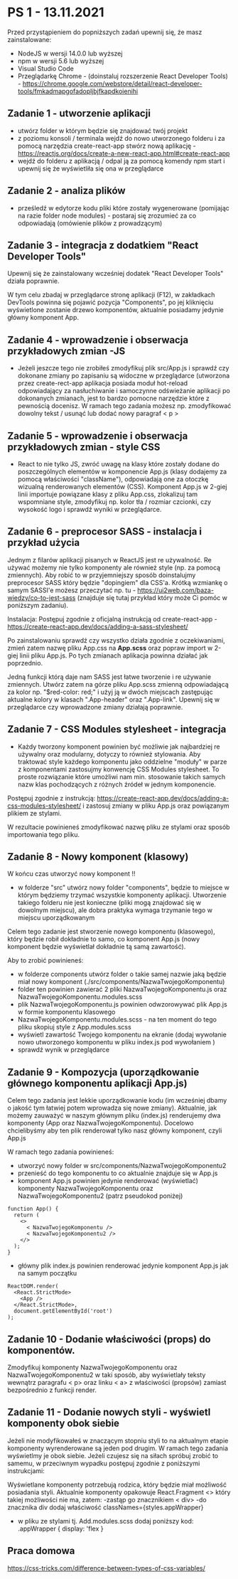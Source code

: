 # PS 1 - 13.11.2021

Przed przystąpieniem do popniższych zadań upewnij się, że masz zainstalowane:
- NodeJS w wersji 14.0.0 lub wyższej
- npm w wersji 5.6 lub wyższej
- Visual Studio Code
- Przeglądarkę Chrome - (doinstaluj rozszerzenie React Developer Tools) - https://chrome.google.com/webstore/detail/react-developer-tools/fmkadmapgofadopljbjfkapdkoienihi 

## Zadanie 1 - utworzenie aplikacji

- utwórz folder w którym będzie się znajdować twój projekt
- z poziomu konsoli / terminala wejdź do nowo utworzonego folderu i za pomocą narzędzia create-react-app stwórz nową aplikację - https://reactjs.org/docs/create-a-new-react-app.html#create-react-app
- wejdź do folderu z aplikacją / odpal ją za pomocą komendy npm start i upewnij się że wyświetliła się ona w przeglądarce

## Zadanie 2 - analiza plików

- prześledź w edytorze kodu pliki które zostały wygenerowane (pomijając na razie folder node modules) - postaraj się zrozumieć za co odpowiadają (omówienie plików z prowadzącym)


## Zadanie 3 - integracja z dodatkiem "React Developer Tools"

Upewnij się że zainstalowany wcześniej dodatek "React Developer Tools" działa poprawnie. 

W tym celu zbadaj w przeglądarce stronę aplikacji (F12), w zakładkach DevTools powinna się pojawić pozycja "Components", po jej kliknięciu wyświetlone zostanie drzewo komponentów, aktualnie posiadamy jedynie główny komponent App. 

## Zadanie 4 - wprowadzenie i obserwacja przykładowych zmian -JS

- Jeżeli jeszcze tego nie zrobiłeś zmodyfikuj plik src/App.js i sprawdź czy dokonane zmiany po zapisaniu są widoczne w przeglądarce (utworzona przez create-rect-app aplikacja posiada moduł hot-reload odpowiadający za nasłuchiwanie i samoczynne odświeżanie aplikacji po dokonanych zmianach, jest to bardzo pomocne narzędzie które z pewnością docenisz. W ramach tego zadania możesz np. zmodyfikować dowolny tekst / usunąć lub dodać nowy paragraf < p > 
	
## Zadanie 5 - wprowadzenie i obserwacja przykładowych zmian - style CSS

- React to nie tylko JS, zwróć uwagę na klasy które zostały dodane do poszczególnych elementów w komponencie App.js (klasy dodajemy za pomocą właściwości "className"), odpowiadają one za otoczkę wizualną renderowanych elementów (CSS). Komponent App.js w 2-giej linii importuje powiązane klasy z pliku App.css, zlokalizuj tam wspomniane style, zmodyfikuj np. kolor tła / rozmiar czcionki, czy wysokość logo i sprawdź wyniki w przeglądarce.

## Zadanie 6 - preprocesor SASS - instalacja i przykład użycia

Jednym z filarów aplikacji pisanych w ReactJS jest re używalność. Re używać możemy nie tylko komponenty ale również style (np. za pomocą zmiennych). Aby robić to w przyjemniejszy sposób doinstalujmy preprocesor SASS który będzie "dopingiem" dla CSS'a. Krótką wzmiankę o samym SASSI'e możesz przeczytać np. tu - https://ui2web.com/baza-wiedzy/co-to-jest-sass (znajduje się tutaj przykład który może Ci pomóc w poniższym zadaniu).

Instalacja: Postępuj zgodnie z oficjalną instrukcją od create-react-app - https://create-react-app.dev/docs/adding-a-sass-stylesheet/ 

Po zainstalowaniu sprawdź czy wszystko działa zgodnie z oczekiwaniami, zmień zatem nazwę pliku App.css na **App.scss** oraz popraw import w 2-giej linii pliku App.js. Po tych zmianach aplikacja powinna działać jak poprzednio.

Jedną funkcji którą daje nam SASS jest łatwe tworzenie i re używanie zmiennych. Utwórz zatem na górze pliku App.scss zmienną odpowiadającą za kolor np. "$red-color: red;" i użyj ją w dwóch miejscach zastępując aktualne kolory w klasach ".App-header" oraz ".App-link". Upewnij się w przeglądarce czy wprowadzone zmiany działają poprawnie. 

## Zadanie 7 - CSS Modules stylesheet - integracja

- Każdy tworzony komponent powinien być możliwie jak najbardziej re używalny oraz modularny, dotyczy to również stylowania. Aby traktować style każdego komponentu jako oddzielne "moduły" w parze z komponentami zastosujmy konwencję CSS Modules stylesheet. To proste rozwiązanie które umożliwi nam min. stosowanie takich samych nazw klas pochodzących z różnych źródeł w jednym komponencie. 

Postępuj zgodnie z instrukcją: https://create-react-app.dev/docs/adding-a-css-modules-stylesheet/ i zastosuj zmiany w pliku App.js oraz powiązanym plikiem ze stylami.

W rezultacie powinieneś zmodyfikować nazwę pliku ze stylami oraz sposób importowania tego pliku.

## Zadanie 8 - Nowy komponent (klasowy)

W końcu czas utworzyć nowy komponent !!

- w folderze "src" utwórz nowy folder "components", będzie to miejsce w którym będziemy trzymać wszystkie komponenty aplikacji. Utworzenie takiego folderu nie jest konieczne (pliki mogą znajdować się w dowolnym miejscu), ale dobra praktyka wymaga trzymanie tego w miejscu uporządkowanym

Celem tego zadanie jest stworzenie nowego komponentu (klasowego), który będzie robił dokładnie to samo, co komponent App.js (nowy komponent będzie wyświetlał dokładnie tą samą zawartość).

Aby to zrobić powinieneś:
- w folderze components utwórz folder o takie samej nazwie jaką będzie miał nowy komponent (./src/components/NazwaTwojegoKomponentu)
- folder ten powinien zawierać 2 pliki NazwaTwojegoKomponentu.js oraz NazwaTwojegoKomponentu.modules.scss
- plik NazwaTwojegoKomponentu.js powinien odwzorowywać plik App.js w formie komponentu klasowego
- NazwaTwojegoKomponentu.modules.scss - na ten moment do tego pliku skopiuj style z App.modules.scss
- wyświetl zawartość Twojego komponentu na ekranie (dodaj wywołanie nowo utworzonego komponentu w pliku index.js pod wywołaniem <App />)
- sprawdź wynik w przeglądarce

## Zadanie 9 - Kompozycja (uporządkowanie głównego komponentu aplikacji App.js)

Celem tego zadania jest lekkie uporządkowanie kodu (im wcześniej dbamy o jakość tym łatwiej potem wprowadza się nowe zmiany). Aktualnie, jak możemy zauważyć w naszym głównym pliku (index.js) renderujemy dwa komponenty (App oraz NazwaTwojegoKomponentu). Docelowo chcielibyśmy aby ten plik renderował tylko nasz główny komponent, czyli App.js

W ramach tego zadania powinieneś:
- utworzyć nowy folder w src/components/NazwaTwojegoKomponentu2
- przenieść do tego komponentu to co aktualnie znajduje się w App.js
- komponent App.js powinien jedynie renderować (wyświetlać) komponenty NazwaTwojegoKomponentu oraz NazwaTwojegoKomponentu2 (patrz pseudokod poniżej)

```
function App() {
  return (
    <>
      < NazwaTwojegoKomponentu />
      < NazwaTwojegoKomponentu2 />
    </>
  );
} 
```

- główny plik index.js powinien renderować jedynie komponent App.js jak na samym początku

```
ReactDOM.render(
  <React.StrictMode>
    <App />
  </React.StrictMode>,
  document.getElementById('root')
);
```

## Zadanie 10 - Dodanie właściwości (props) do komponentów.

Zmodyfikuj komponenty NazwaTwojegoKomponentu oraz NazwaTwojegoKomponentu2 w taki sposób, aby wyświetlały teksty wewnątrz paragrafu < p> oraz linku < a> z właściwości (propsów) zamiast bezpośrednio z funkcji render.

## Zadanie 11 - Dodanie nowych styli - wyświetl komponenty obok siebie

Jeżeli nie modyfikowałeś w znaczącym stopniu styli to na aktualnym etapie komponenty wyrenderowane są jeden pod drugim. W ramach tego zadania wyświetlmy je obok siebie. Jeżeli czujesz się na siłach spróbuj zrobić to samemu, w przeciwnym wypadku postępuj zgodnie z poniższymi instrukcjami:

Wyświetlane komponenty potrzebują rodzica, który będzie miał możliwość posiadania styli. Aktualnie komponenty opakowuje React.Fragment <> który takiej możliwości nie ma, zatem:
-zastąp go znacznikiem < div>
-do znacznika div dodaj właściwość classNames={styles.appWrapper}
- w pliku ze stylami tj. Add.modules.scss dodaj poniższy kod: 
	.appWrapper {
		display: 'flex
	}



## Praca domowa

https://css-tricks.com/difference-between-types-of-css-variables/
